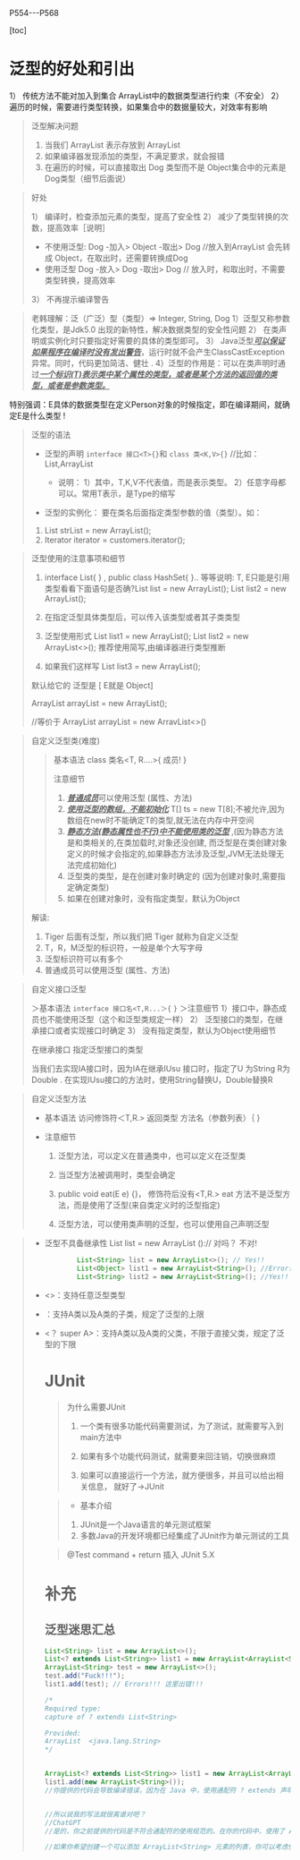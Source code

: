 P554---P568

[toc]

# 泛型的好处和引出

1） 传统方法不能对加入到集合 ArrayList中的数据类型进行约束（不安全）
2） 遍历的时候，需要进行类型转换，如果集合中的数据量较大，对效率有影响

> 泛型解决问题
>
> 1. 当我们 ArrayList<Dog> 表示存放到 ArrayList
> 2. 如果编译器发现添加的类型，不满足要求，就会报错
> 1. 在遍历的时候，可以直接取出 Dog 类型而不是
> Object集合中的元素是Dog类型（细节后面说）

> 好处
>
> 1） 编译时，检查添加元素的类型，提高了安全性
> 2） 减少了类型转换的次数，提高效率［说明］
>
> - 不使用泛型:
>   Dog -加入> Object -取出> Dog //放入到ArrayList 会先转成 Object，在取出时，还需要转换成Dog
> - 使用泛型
>   Dog -放入> Dog -取出> Dog // 放入时，和取出时，不需要类型转换，提高效率
>
> 3） 不再提示编译警告

> 老韩理解：泛（广泛）型（类型）=> Integer, String, Dog
> 1）泛型又称参数化类型，是Jdk5.0 出现的新特性，解决数据类型的安全性问题
> 2） 在类声明或实例化时只要指定好需要的具体的类型即可。
> 3） Java泛型<u>***可以保证如果程序在编译时没有发出警告***</u>，运行时就不会产生ClassCastException异常。同时，代码更加简洁、健壮 .
> 4）泛型的作用是：可以在类声明时通过<u>***一个标识(T)表示类中某个属性的类型，或者是某个方法的返回值的类型，或者是参数类型。***</u>

特别强调：E具体的数据类型在定义Person对象的时候指定，即在编译期间，就确定E是什么类型 !

> 泛型的语法
>
> - 泛型的声明
>   `interface 接口<T>{}`和 `class 类<K,V>{}`
>   //比如：List,ArrayList
>   - 说明：
>     1）其中，T,K,V不代表值，而是表示类型。
>     2）任意字母都可以。常用T表示，是Type的缩写
>
> - 泛型的实例化：
>   要在类名后面指定类型参数的值（类型）。如：
>
> 1) List<String > strList = new ArrayList<String>();
> 2) Iterator<Customer> iterator = customers.iterator();

> 泛型使用的注意事项和细节
>
> 1. interface List<T>{  } , public class HashSet<E>{  }.. 等等说明: T, E只能是引用类型看看下面语句是否确?List<Integer> list = new ArrayList<Integer>();
>     List<int> list2 = new ArrayList<int>();
>
> 2. 在指定泛型具体类型后，可以传入该类型或者其子类类型
>
> 3. 泛型使用形式
>     List<Integer> list1 = new ArrayList<Integer>();
>     List<Integer> list2 = new ArrayList<>(); 推荐使用简写,由编译器进行类型推断
>
> 4. 如果我们这样写 List list3 = new ArrayList();
>
>   默认给它的 泛型是 [<E> E就是 Object]
>
>   ArrayList arrayList = new ArrayList();
>
>   //等价于 ArrayList<Obiect> arrayList = new ArravList<>()

> 自定义泛型类(难度)
> >基本语法
> >class 类名<T, R....>{
> >	成员!
> >}
> >
> >注意细节
> >
> >1. <u>***普通成员***</u>可以使用泛型 (属性、方法)
> >2. <u>***使用泛型的数组，不能初始化***</u>   T[] ts = new T[8];不被允许,因为数组在new时不能确定T的类型,就无法在内存中开空间
> >3. <u>***静态方法(静态属性也不行)中不能使用类的泛型***</u> ,(因为静态方法是和类相关的,在类加载时,对象还没创建,  而泛型是在类创建对象定义的时候才会指定的,如果静态方法涉及泛型,JVM无法处理无法完成初始化)
> >4. 泛型类的类型，是在创建对象时确定的 (因为创建对象时,需要指定确定类型)
> >5. 如果在创建对象时，没有指定类型，默认为Object
>
> 解读:
>
> 1. Tiger 后面有泛型，所以我们把 Tiger 就称为自定义泛型
> 2. T，R，M泛型的标识符，一般是单个大写字母
> 3. 泛型标识符可以有多个
> 4. 普通成员可以使用泛型 (属性、方法)

> 自定义接口泛型
>
> ＞基本语法
> `interface 接口名<T,R...＞{`
> `}`
> ＞注意细节
> 1）接口中，静态成员也不能使用泛型（这个和泛型类规定一样）
> 2） 泛型接口的类型，在继承接口或者实现接口时确定
> 3） 没有指定类型，默认为Object使用细节
>
> 在继承接口 指定泛型接口的类型
>
> 当我们去实现IA接口时，因为IA在继承IUsu 接口时，指定了U 为String R为Double . 在实现IUsu接口的方法时，使用String替换U，Double替换R

> 自定义泛型方法
>
> - 基本语法
>   访问修饰符＜T,R.> 返回类型 方法名（参数列表）｛
>   }
>
> - 注意细节
>
>   1. 泛型方法，可以定义在普通类中，也可以定义在泛型类
>
>   2. 当泛型方法被调用时，类型会确定
>
>   3. public void eat(E e) {}， 修饰符后没有<T,R.> eat
>      方法不是泛型方法，而是使用了泛型(来自类定义时的泛型指定)
>   4. 泛型方法，可以使用类声明的泛型，也可以使用自己声明泛型

> - 泛型不具备继承性
>   List <Object> list = new ArrayList <String>():// 对吗？ 不对!
>   
>   ```java
>           List<String> list = new ArrayList<>(); // Yes!!
>           List<Object> list1 = new ArrayList<String>(); //Error!!!
>           List<String> list2 = new ArrayList<String>(); //Yes!!
>   ```
>   
> - <>：支持任意泛型类型
>
> - <? extends A>：支持A类以及A类的子类，规定了泛型的上限
>
> - <？ super A>：支持A类以及A类的父类，不限于直接父类，规定了泛型的下限

# JUnit

> 为什么需要JUnit
>
> 1. 一个类有很多功能代码需要测试，为了测试，就需要写入到main方法中
>
> 2. 如果有多个功能代码测试，就需要来回注销，切换很麻烦
> 3. 如果可以直接运行一个方法，就方便很多，并且可以给出相关信息， 就好了->JUnit

> - 基本介绍
>
> 1. JUnit是一个Java语言的单元测试框架
> 2. 多数Java的开发环境都已经集成了JUnit作为单元测试的工具

> @Test  command + return 插入 JUnit 5.X

# 补充

## 泛型迷思汇总

```java
List<String> list = new ArrayList<>();
List<? extends List<String>> list1 = new ArrayList<ArrayList<String>>(); //这里编译器不提示错误!!!
ArrayList<String> test = new ArrayList<>();
test.add("Fuck!!!");
list1.add(test); // Errors!!! 这里出错!!!

/*
Required type:
capture of ? extends List<String>

Provided:
ArrayList  <java.lang.String>
*/


ArrayList<? extends List<String>> list1 = new ArrayList<ArrayList<String>>();
list1.add(new ArrayList<String>());
//你提供的代码会导致编译错误，因为在 Java 中，使用通配符 ? extends 声明的泛型类型是不可变的。换句话说，ArrayList<? extends List<String>> 表示一个具体的未知类型，它可能是 ArrayList<ArrayList<String>>，也可能是 ArrayList<LinkedList<String>> 或其他任何扩展自 List<String> 的列表类型。编译器无法确定 list1 具体是哪种类型，因此它不允许直接向其中添加元素。


//所以说我的写法就很离谱对吧？
//ChatGPT
//是的，你之前提供的代码是不符合通配符的使用规范的。在你的代码中，使用了 ArrayList<? extends List<String>> 这样的通配符，但是却试图向其添加具体的元素，这是不允许的。因为通配符 <? extends List<String>> 表示一个未知的类型，编译器无法确定具体是哪种类型，因此不允许直接添加元素。

//如果你希望创建一个可以添加 ArrayList<String> 元素的列表，你可以考虑使用 List<List<String>> 类型，或者如果需要更加精确的类型约束，你可以使用带有通配符的上界 <? extends List<String>>。不过，需要注意的是，使用带有通配符的类型会使得一些操作受到限制，因此在选择使用时需要根据具体情况进行权衡和考虑。
```
